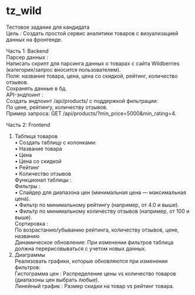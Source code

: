 # tz_wild

Тестовое задание для кандидата  
Цель : Создать простой сервис аналитики товаров с визуализацией данных на фронтенде.  
  
Часть 1: Backend  
Парсер данных :  
Написать скрипт для парсинга данных о товарах с сайта Wildberries (категория/запрос вносится пользователем).  
Поля: название товара, цена, цена со скидкой, рейтинг, количество отзывов.  
Сохранять данные в бд.  
API-эндпоинт :  
Создать эндпоинт /api/products/ с поддержкой фильтрации:  
По цене, рейтингу, количеству отзывов.  
Пример запроса: GET /api/products/?min_price=5000&min_rating=4. 
  
Часть 2: Frontend  
1. Таблица товаров  
• Создать таблицу с колонками:  
• Название товара  
• Цена  
• Цена со скидкой  
• Рейтинг  
• Количество отзывов  
Функционал таблицы :  
Фильтры :  
• Слайдер для диапазона цен (минимальная цена — максимальная цена).  
• Фильтр по минимальному рейтингу (например, от 4.0 и выше).  
• Фильтр по минимальному количеству отзывов (например, от 100 и выше).  
Сортировка :  
По возрастанию/убыванию рейтинга, количеству отзывов, цене, названию  
Динамическое обновление: При изменении фильтров таблица должна перерисовываться с учетом новых данных.  
2. Диаграммы  
Реализовать графики, которые обновляются при изменении фильтров:  
Гистограмма цен : Распределение цены vs количество товаров (диапазоны цен выбрать любые).  
Линейный график : Размер скидки на товар vs рейтинг товара.  
